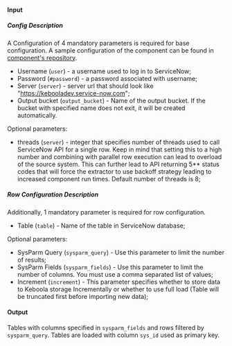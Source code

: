 #### Input

##### Config Description

A Configuration of 4 mandatory parameters is required for base configuration. A sample configuration of the component can be found in [component's repository](https://bitbucket.org/kds_consulting_team/kds-team.ex-servicenow-tables/src/master/component_config/sample-config/config.json).

- Username (`user`) - a username used to log in to ServiceNow;
- Password (`#password`) - a password associated with username;
- Server (`server`) - server url that should look like "https://kebooladev.service-now.com";
- Output bucket (`output_bucket`) - Name of the output bucket. If the bucket with specified name does not exit, it will be created automatically.

Optional parameters:

- threads (`server`) - integer that specifies number of threads used to call ServiceNow API for a single row.
Keep in mind that setting this to a high number and combining with parallel row execution can lead to overload of the source system.
This can further lead to API returning 5** status codes that will force the extractor to use backoff strategy leading to increased 
component run times. Default number of threads is 8;

##### Row Configuration Description

Additionally, 1 mandatory parameter is required for row configuration.

- Table (`table`) - Name of the table in ServiceNow database;

Optional parameters:

- SysParm Query (`sysparm_query`) - Use this parameter to limit the number of results;
- SysParm Fields (`sysparm_fields`) - Use this parameter to limit the number of columns.
You must use a comma separated list of values;
- Increment (`increment`) - This parameter specifies whether to store data to Keboola storage Incrementally
or whether to use full load (Table will be truncated first before importing new data);

#### Output

Tables with columns specified in `sysparm_fields` and rows filtered by `sysparm_query`.
Tables are loaded with column `sys_id` used as primary key.